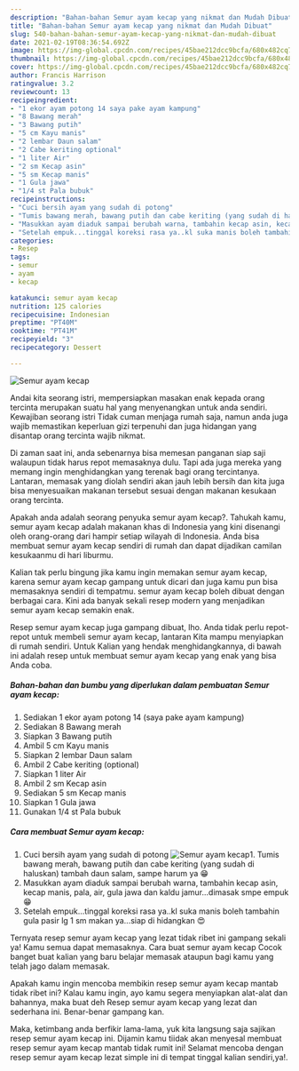```yaml
---
description: "Bahan-bahan Semur ayam kecap yang nikmat dan Mudah Dibuat"
title: "Bahan-bahan Semur ayam kecap yang nikmat dan Mudah Dibuat"
slug: 540-bahan-bahan-semur-ayam-kecap-yang-nikmat-dan-mudah-dibuat
date: 2021-02-19T08:36:54.692Z
image: https://img-global.cpcdn.com/recipes/45bae212dcc9bcfa/680x482cq70/semur-ayam-kecap-foto-resep-utama.jpg
thumbnail: https://img-global.cpcdn.com/recipes/45bae212dcc9bcfa/680x482cq70/semur-ayam-kecap-foto-resep-utama.jpg
cover: https://img-global.cpcdn.com/recipes/45bae212dcc9bcfa/680x482cq70/semur-ayam-kecap-foto-resep-utama.jpg
author: Francis Harrison
ratingvalue: 3.2
reviewcount: 13
recipeingredient:
- "1 ekor ayam potong 14 saya pake ayam kampung"
- "8 Bawang merah"
- "3 Bawang putih"
- "5 cm Kayu manis"
- "2 lembar Daun salam"
- "2 Cabe keriting optional"
- "1 liter Air"
- "2 sm Kecap asin"
- "5 sm Kecap manis"
- "1 Gula jawa"
- "1/4 st Pala bubuk"
recipeinstructions:
- "Cuci bersih ayam yang sudah di potong"
- "Tumis bawang merah, bawang putih dan cabe keriting (yang sudah di haluskan) tambah daun salam, sampe harum ya 😁"
- "Masukkan ayam diaduk sampai berubah warna, tambahin kecap asin, kecap manis, pala, air, gula jawa dan kaldu jamur...dimasak smpe empuk 😁"
- "Setelah empuk...tinggal koreksi rasa ya..kl suka manis boleh tambahin gula pasir lg 1 sm makan ya...siap di hidangkan 😍"
categories:
- Resep
tags:
- semur
- ayam
- kecap

katakunci: semur ayam kecap 
nutrition: 125 calories
recipecuisine: Indonesian
preptime: "PT40M"
cooktime: "PT41M"
recipeyield: "3"
recipecategory: Dessert

---
```



![Semur ayam kecap](https://img-global.cpcdn.com/recipes/45bae212dcc9bcfa/680x482cq70/semur-ayam-kecap-foto-resep-utama.jpg)

Andai kita seorang istri, mempersiapkan masakan enak kepada orang tercinta merupakan suatu hal yang menyenangkan untuk anda sendiri. Kewajiban seorang istri Tidak cuman menjaga rumah saja, namun anda juga wajib memastikan keperluan gizi terpenuhi dan juga hidangan yang disantap orang tercinta wajib nikmat.

Di zaman  saat ini, anda sebenarnya bisa memesan panganan siap saji walaupun tidak harus repot memasaknya dulu. Tapi ada juga mereka yang memang ingin menghidangkan yang terenak bagi orang tercintanya. Lantaran, memasak yang diolah sendiri akan jauh lebih bersih dan kita juga bisa menyesuaikan makanan tersebut sesuai dengan makanan kesukaan orang tercinta. 



Apakah anda adalah seorang penyuka semur ayam kecap?. Tahukah kamu, semur ayam kecap adalah makanan khas di Indonesia yang kini disenangi oleh orang-orang dari hampir setiap wilayah di Indonesia. Anda bisa membuat semur ayam kecap sendiri di rumah dan dapat dijadikan camilan kesukaanmu di hari liburmu.

Kalian tak perlu bingung jika kamu ingin memakan semur ayam kecap, karena semur ayam kecap gampang untuk dicari dan juga kamu pun bisa memasaknya sendiri di tempatmu. semur ayam kecap boleh dibuat dengan berbagai cara. Kini ada banyak sekali resep modern yang menjadikan semur ayam kecap semakin enak.

Resep semur ayam kecap juga gampang dibuat, lho. Anda tidak perlu repot-repot untuk membeli semur ayam kecap, lantaran Kita mampu menyiapkan di rumah sendiri. Untuk Kalian yang hendak menghidangkannya, di bawah ini adalah resep untuk membuat semur ayam kecap yang enak yang bisa Anda coba.

<!--inarticleads1-->

##### Bahan-bahan dan bumbu yang diperlukan dalam pembuatan Semur ayam kecap:

1. Sediakan 1 ekor ayam potong 14 (saya pake ayam kampung)
1. Sediakan 8 Bawang merah
1. Siapkan 3 Bawang putih
1. Ambil 5 cm Kayu manis
1. Siapkan 2 lembar Daun salam
1. Ambil 2 Cabe keriting (optional)
1. Siapkan 1 liter Air
1. Ambil 2 sm Kecap asin
1. Sediakan 5 sm Kecap manis
1. Siapkan 1 Gula jawa
1. Gunakan 1/4 st Pala bubuk




<!--inarticleads2-->

##### Cara membuat Semur ayam kecap:

1. Cuci bersih ayam yang sudah di potong
<img src="https://img-global.cpcdn.com/steps/7f75184f2103cbd0/160x128cq70/semur-ayam-kecap-langkah-memasak-1-foto.jpg" alt="Semur ayam kecap">1. Tumis bawang merah, bawang putih dan cabe keriting (yang sudah di haluskan) tambah daun salam, sampe harum ya 😁
1. Masukkan ayam diaduk sampai berubah warna, tambahin kecap asin, kecap manis, pala, air, gula jawa dan kaldu jamur...dimasak smpe empuk 😁
1. Setelah empuk...tinggal koreksi rasa ya..kl suka manis boleh tambahin gula pasir lg 1 sm makan ya...siap di hidangkan 😍




Ternyata resep semur ayam kecap yang lezat tidak ribet ini gampang sekali ya! Kamu semua dapat memasaknya. Cara buat semur ayam kecap Cocok banget buat kalian yang baru belajar memasak ataupun bagi kamu yang telah jago dalam memasak.

Apakah kamu ingin mencoba membikin resep semur ayam kecap mantab tidak ribet ini? Kalau kamu ingin, ayo kamu segera menyiapkan alat-alat dan bahannya, maka buat deh Resep semur ayam kecap yang lezat dan sederhana ini. Benar-benar gampang kan. 

Maka, ketimbang anda berfikir lama-lama, yuk kita langsung saja sajikan resep semur ayam kecap ini. Dijamin kamu tiidak akan menyesal membuat resep semur ayam kecap mantab tidak rumit ini! Selamat mencoba dengan resep semur ayam kecap lezat simple ini di tempat tinggal kalian sendiri,ya!.

